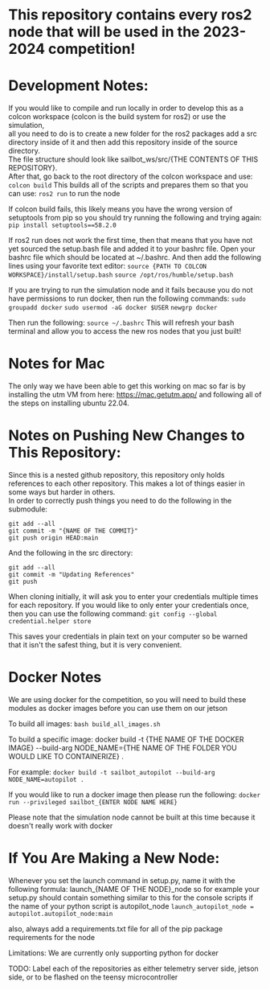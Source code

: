 # This repository contains every ros2 node that will be used in the 2023-2024 competition!

# Development Notes:
If you would like to compile and run locally in order to develop this as a colcon workspace (colcon is the build system for ros2) or use the simulation, \
all you need to do is to create a new folder for the ros2 packages add a src directory inside of it and then add this repository inside of the source directory. \
The file structure should look like sailbot_ws/src/{THE CONTENTS OF THIS REPOSITORY}. \
After that, go back to the root directory of the colcon workspace and use:
`colcon build`
This builds all of the scripts and prepares them so that you can use: `ros2 run` to run the node

If colcon build fails, this likely means you have the wrong version of setuptools from pip so you should try running the following and trying again:
`pip install setuptools==58.2.0`

If ros2 run does not work the first time, then that means that you have not yet sourced the setup.bash file and added it to your bashrc file.
Open your bashrc file which should be located at ~/.bashrc. And then add the following lines using your favorite text editor:
`source {PATH TO COLCON WORKSPACE}/install/setup.bash`
`source /opt/ros/humble/setup.bash`

If you are trying to run the simulation node and it fails because you do not have permissions to run docker, then run the following commands:
`sudo groupadd docker`
`sudo usermod -aG docker $USER`
`newgrp docker`

Then run the following:
`source ~/.bashrc`
This will refresh your bash terminal and allow you to access the new ros nodes that you just built!

# Notes for Mac
The only way we have been able to get this working on mac so far is by installing the utm VM from here: https://mac.getutm.app/ and following all of the steps on installing ubuntu 22.04.

# Notes on Pushing New Changes to This Repository:
Since this is a nested github repository, this repository only holds references to each other repository. This makes a lot of things easier in some ways but harder in others. \
In order to correctly push things you need to do the following in the submodule:
```
git add --all
git commit -m "{NAME OF THE COMMIT}"
git push origin HEAD:main
```
And the following in the src directory:
```
git add --all
git commit -m "Updating References"
git push
```

When cloning initially, it will ask you to enter your credentials multiple times for each repository. If you would like to only enter your credentials once, then you can use the following command:
    `git config --global credential.helper store`

This saves your credentials in plain text on your computer so be warned that it isn't the safest thing, but it is very convenient.

# Docker Notes
We are using docker for the competition, so you will need to build these modules as docker images before you can use them on our jetson

To build all images:
    `bash build_all_images.sh`

To build a specific image:
    docker build -t {THE NAME OF THE DOCKER IMAGE} --build-arg NODE_NAME={THE NAME OF THE FOLDER YOU WOULD LIKE TO CONTAINERIZE} .

For example:
    `docker build -t sailbot_autopilot --build-arg NODE_NAME=autopilot .`

If you would like to run a docker image then please run the following:
    `docker run --privileged sailbot_{ENTER NODE NAME HERE}`

Please note that the simulation node cannot be built at this time because it doesn't really work with docker


# If You Are Making a New Node:
Whenever you set the launch command in setup.py, name it with the following formula: launch_{NAME OF THE NODE}_node
so for example your setup.py should contain something similar to this for the console scripts if the name of your python script is autopilot_node
`launch_autopilot_node = autopilot.autopilot_node:main`

also, always add a requirements.txt file for all of the pip package requirements for the node


Limitations:
    We are currently only supporting python for docker

TODO:
    Label each of the repositories as either telemetry server side, jetson side, or to be flashed on the teensy microcontroller